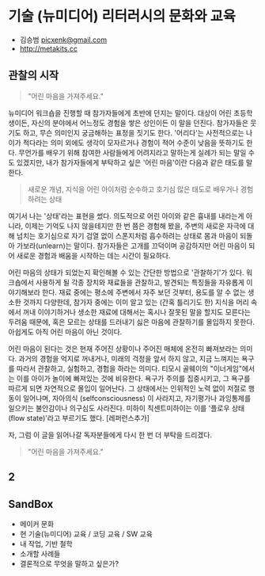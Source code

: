 # 기술 (뉴미디어) 리터러시의 문화와 교육
* 김승범 <picxenk@gmail.com>
* http://metakits.cc

## 관찰의 시작
> "어린 마음을 가져주세요." 

뉴미디어 워크숍을 진행할 때 참가자들에게 초반에 던지는 말이다. 대상이 어린 초등학생이든, 자신의 분야에서 어느정도 경험을 쌓은 성인이든 이 말을 던진다. 참가자들은 웃기도 하고, 무슨 의미인지 궁금해하는 표정을 짓기도 한다. '어리다'는 사전적으로는 나이가 적다라는 의미 외에도 생각이 모자르거나 경험이 적어 수준이 낮음을 뜻하기도 한다. 무언가를 배우기 위해 참여한 사람들에게 어려지라고 말하는게 실례가 되는 말일 수도 있겠지만, 내가 참가자들에게 부탁하고 싶은 '어린 마음'이란 다음과 같은 태도를 말한다.

> 새로운 개념, 지식을 어린 아이처럼 순수하고 호기심 많은 태도로 배우거나 경험하려는 상태

여기서 나는 '상태'라는 표현을 썼다. 의도적으로 어린 아이와 같은 흉내를 내라는게 아니라, 이제는 기억도 나지 않을테지만 한 번 쯤은 경험해 봤을, 주변의 새로운 자극에 대해 넘치는 호기심으로 자기 검열 없이 스폰지처럼 흡수하려는 상태로 몸과 마음이 되돌아 가보라(unlearn)는 말이다. 참가자들은 고개를 끄덕이며 공감하지만 어린 마음이 되어 새로운 경험과 배움을 시작하는 데는 시간이 필요하다. 

어린 마음의 상태가 되었는지 확인해볼 수 있는 간단한 방법으로 '관찰하기'가 있다. 워크숍에서 사용하게 될 각종 장치와 재료들을 관찰하고, 발견되는 특징들을 자유롭게 이야기해보라 한다. 재료 중에는 평소에 주변에서 자주 보던 것부터, 용도를 알 수 없는 생소한 것까지 다양한데, 참가자 중에는 이미 알고 있는 (간혹 틀리기도 한) 지식을 머리 속에서 꺼내 이야기하거나 생소한 재료에 대해서는 혹시나 잘못된 말을 할지도 모른다는 두려움 때문에, 혹은 모르는 상태를 드러내기 싫은 마음에 관찰하기를 몰입하지 못한다. 아쉽게도 아직 어린 마음이 아닌 것이다.

어린 마음이 된다는 것은 현재 주어진 상황이나 주어진 매체에 온전히 빠져보라는 의미다. 과거의 경험을 억지로 꺼내거나, 미래의 걱정을 앞서 하지 않고, 지금 느껴지는 욕구를 따라서 관찰하고, 실험하고, 경험을 하라는 의미다. 티모시 골웨이의 "이너게임"에서는 이를 아이가 놀이에 빠져있는 것에 비유한다. 욕구가 주의를 집중시키고, 그 욕구를 따르게 되면 자연적으로 몰입이 일어난다. 그 상태에서는 인위적인 노력 없이 저절로 행동이 일어나며, 자아의식 (selfconsciousness) 이 사라지고, 자기평가나 과잉통제를 일으키는 불안감이나 의구심도 사라진다. 미하이 칙센트미하이는 이를 '플로우 상태 (flow state)'라고 부르기도 했다. [레퍼런스추가]

자, 그럼 이 글을 읽어나갈 독자분들에게 다시 한 번 더 부탁을 드리겠다.

> "어린 마음을 가져주세요."

## 2 

## SandBox
* 메이커 문화
* 현 기술(뉴미디어) 교육 / 코딩 교육 / SW 교육
* 내 작업, 기반 철학
* 소개할 사례들
* 결론적으로 무엇을 말하고 싶은가?